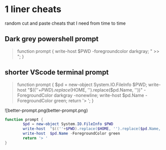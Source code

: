 # 1 liner cheats
random cut and paste cheats that I need from time to time 

## Dark grey powershell prompt

> function prompt { write-host $PWD -foregroundcolor darkgray;  " >> "; }



## shorter VScode terminal prompt

> function prompt { $pd = new-object System.IO.FileInfo $PWD;  write-host  "$((''+$PWD).replace($HOME, '').replace($pd.Name, ''))"  -ForegroundColor darkgray -nonewline; write-host $pd.Name -ForegroundColor green; return '> '; }

![better-prompt.png(better-prompt.png)

```powershell
function prompt { 
        $pd = new-object System.IO.FileInfo $PWD
        write-host  "$((''+$PWD).replace($HOME, '').replace($pd.Name, ''))"  -ForegroundColor darkgray -nonewline
        write-host  $pd.Name -ForegroundColor green
        return '> '
}
```
